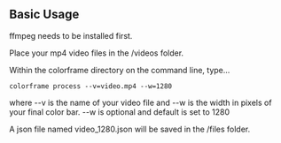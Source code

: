 ## Basic Usage

ffmpeg needs to be installed first.

Place your mp4 video files in the /videos folder.

Within the colorframe directory on the command line, type...

```
colorframe process --v=video.mp4 --w=1280
```

where --v is the name of your video file and --w is the width in pixels of your final color bar. --w is optional and default is set to 1280

A json file named video_1280.json will be saved in the /files folder.
